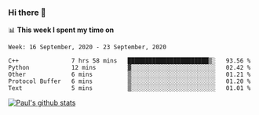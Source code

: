 ### Hi there 👋

📊 **This week I spent my time on**
<!--START_SECTION:waka-->
```text
Week: 16 September, 2020 - 23 September, 2020

C++               7 hrs 58 mins   ███████████████████████▒░   93.56 % 
Python            12 mins         ▓░░░░░░░░░░░░░░░░░░░░░░░░   02.42 % 
Other             6 mins          ▒░░░░░░░░░░░░░░░░░░░░░░░░   01.21 % 
Protocol Buffer   6 mins          ▒░░░░░░░░░░░░░░░░░░░░░░░░   01.20 % 
Text              5 mins          ▒░░░░░░░░░░░░░░░░░░░░░░░░   01.01 % 
```
<!--END_SECTION:waka-->


[![Paul's github stats](https://github-readme-stats.vercel.app/api?username=mickeyouyou&theme=dracula&show_icons=true)](https://github.com/anuraghazra/github-readme-stats)

